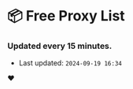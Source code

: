# :package: Free Proxy List
### Updated every 15 minutes.

- Last updated: `2024-09-19 16:34`

:heart:
